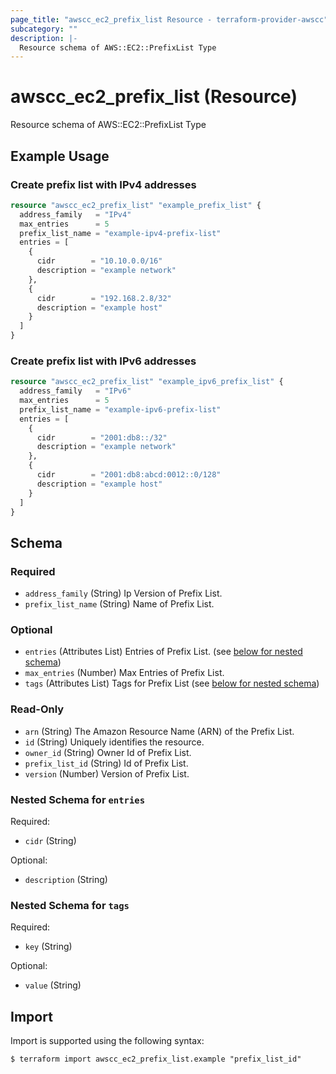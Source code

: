 ```yaml
---
page_title: "awscc_ec2_prefix_list Resource - terraform-provider-awscc"
subcategory: ""
description: |-
  Resource schema of AWS::EC2::PrefixList Type
---
```


# awscc_ec2_prefix_list (Resource)

Resource schema of AWS::EC2::PrefixList Type

## Example Usage

### Create prefix list with IPv4 addresses
```terraform
resource "awscc_ec2_prefix_list" "example_prefix_list" {
  address_family   = "IPv4"
  max_entries      = 5
  prefix_list_name = "example-ipv4-prefix-list"
  entries = [
    {
      cidr        = "10.10.0.0/16"
      description = "example network"
    },
    {
      cidr        = "192.168.2.8/32"
      description = "example host"
    }
  ]
}
```

### Create prefix list with IPv6 addresses
```terraform
resource "awscc_ec2_prefix_list" "example_ipv6_prefix_list" {
  address_family   = "IPv6"
  max_entries      = 5
  prefix_list_name = "example-ipv6-prefix-list"
  entries = [
    {
      cidr        = "2001:db8::/32"
      description = "example network"
    },
    {
      cidr        = "2001:db8:abcd:0012::0/128"
      description = "example host"
    }
  ]
}
```

<!-- schema generated by tfplugindocs -->
## Schema

### Required

- `address_family` (String) Ip Version of Prefix List.
- `prefix_list_name` (String) Name of Prefix List.

### Optional

- `entries` (Attributes List) Entries of Prefix List. (see [below for nested schema](#nestedatt--entries))
- `max_entries` (Number) Max Entries of Prefix List.
- `tags` (Attributes List) Tags for Prefix List (see [below for nested schema](#nestedatt--tags))

### Read-Only

- `arn` (String) The Amazon Resource Name (ARN) of the Prefix List.
- `id` (String) Uniquely identifies the resource.
- `owner_id` (String) Owner Id of Prefix List.
- `prefix_list_id` (String) Id of Prefix List.
- `version` (Number) Version of Prefix List.

<a id="nestedatt--entries"></a>
### Nested Schema for `entries`

Required:

- `cidr` (String)

Optional:

- `description` (String)


<a id="nestedatt--tags"></a>
### Nested Schema for `tags`

Required:

- `key` (String)

Optional:

- `value` (String)

## Import

Import is supported using the following syntax:

```shell
$ terraform import awscc_ec2_prefix_list.example "prefix_list_id"
```
